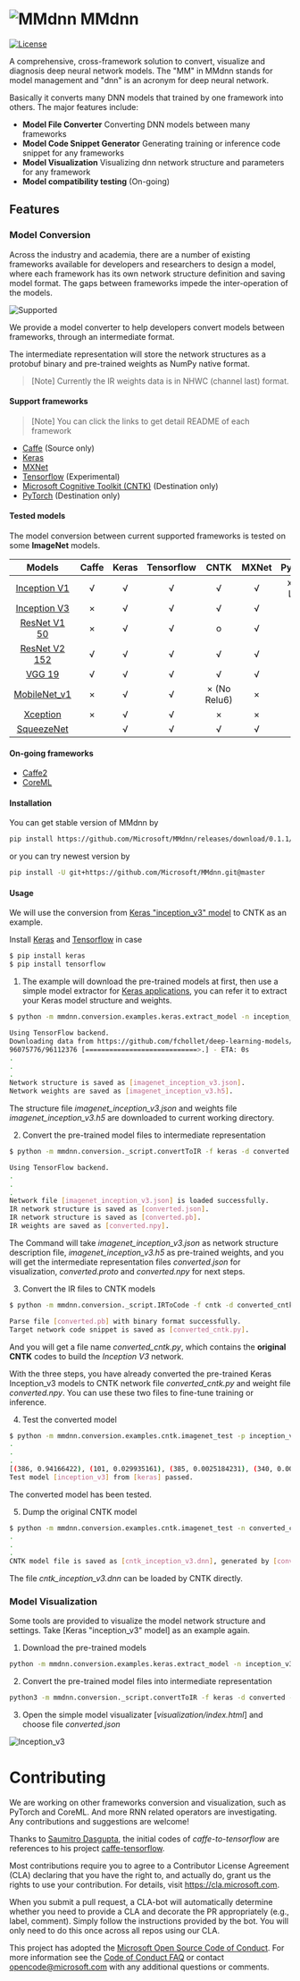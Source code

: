 # ![MMdnn](https://ndqzpq.dm2304.livefilestore.com/y4mF9ON1vKrSy0ew9dM3Fw6KAvLzQza2nL9JiMSIfgfKLbqJPvuxwOC2VIur_Ycz4TvVpkibMkvKXrX-N9QOkyh0AaUW4qhWDak8cyM0UoLLxc57apyhfDaxflLlZrGqiJgzn1ztsxiaZMzglaIMhoo8kjPuZ5-vY7yoWXqJuhC1BDHOwgNPwIgzpxV1H4k1oQzmewThpAJ_w_fUHzianZtMw?width=35&height=35&cropmode=none) MMdnn

[![License](https://img.shields.io/badge/license-MIT-blue.svg)](LICENSE)

A comprehensive, cross-framework solution to convert, visualize and diagnosis deep neural network models. The "MM" in MMdnn stands for model management and "dnn" is an acronym for deep neural network.

Basically it converts many DNN models that trained by one framework into others. The major features include:

- **Model File Converter** Converting DNN models between many frameworks
- **Model Code Snippet Generator** Generating training or inference code snippet for any frameworks
- **Model Visualization** Visualizing dnn network structure and parameters for any framework
- **Model compatibility testing** (On-going)

## Features

### Model Conversion

Across the industry and academia, there are a number of existing frameworks available for developers and researchers to design a model, where each framework has its own network structure definition and saving model format. The gaps between frameworks impede the inter-operation of the models.

![Supported](https://mxtw2g.dm2304.livefilestore.com/y4m4pZSqv6iifJyuIpPQ22Z1d4IzQqZYUYRqk418Y9_0s564LrHQH4fhRUnLBjBP_VbrIrgzaXqxIJxm6LymIywnqBNyrU41sDB33lq2pEMb8KC5djkAhVQ3EE7eVM3XPs_XLpNoqNbkUbtKbQxEdx-0O5XOuoOqea_BUK4XL6JWJcSWF2FEB-5U-tHjqLpl5OiztJ_8M8n57ZCjnhBb1wSHA?width=303&height=300&cropmode=none)

We provide a model converter to help developers convert models between frameworks, through an intermediate format.

The intermediate representation will store the network structures as a protobuf binary and pre-trained weights as NumPy native format.

> [Note] Currently the IR weights data is in NHWC (channel last) format.

#### Support frameworks

> [Note] You can click the links to get detail README of each framework

- [Caffe](https://github.com/Microsoft/MMdnn/blob/master/mmdnn/conversion/caffe/README.md) (Source only)
- [Keras](https://github.com/Microsoft/MMdnn/blob/master/mmdnn/conversion/keras/README.md)
- [MXNet](https://github.com/Microsoft/MMdnn/blob/master/mmdnn/conversion/mxnet/README.md)
- [Tensorflow](https://github.com/Microsoft/MMdnn/blob/master/mmdnn/conversion/tensorflow/README.md) (Experimental)
- [Microsoft Cognitive Toolkit (CNTK)](https://github.com/Microsoft/MMdnn/blob/master/mmdnn/conversion/cntk/README.md) (Destination only)
- [PyTorch](https://github.com/Microsoft/MMdnn/blob/master/mmdnn/conversion/pytorch/README.md) (Destination only)

#### Tested models

The model conversion between current supported frameworks is tested on some **ImageNet** models.

Models                                              | Caffe | Keras | Tensorflow | CNTK | MXNet | PyTorch |
:--------------------------------------------------:|:-----:|:-----:|:----------:|:----:|:-----:|:-------:|
[Inception V1](http://arxiv.org/abs/1409.4842v1)    |   √   |   √   |     √      |   √  |   √   | x (No LRN)
[Inception V3](http://arxiv.org/abs/1512.00567)     |   ×   |   √   |     √      |   √  |   √   |    √
[ResNet V1 50](https://arxiv.org/abs/1512.03385)    |   ×   |   √   |     √      |   o  |   √   |    √
[ResNet V2 152](https://arxiv.org/abs/1603.05027)   |   √   |   √   |     √      |   √  |   √   |    √
[VGG 19](http://arxiv.org/abs/1409.1556.pdf)        |   √   |   √   |     √      |   √  |   √   |    √
[MobileNet_v1](https://arxiv.org/pdf/1704.04861.pdf)|   ×   |   √   |     √      | × (No Relu6) | × | ×
[Xception](https://arxiv.org/pdf/1610.02357.pdf)    |   ×   |   √   |     √      |   ×  |   ×   |    ×
[SqueezeNet](https://arxiv.org/pdf/1602.07360)      |       |   √   |     √      |   √  |   √   |    ×

#### On-going frameworks

- [Caffe2](https://caffe2.ai/)
- [CoreML](https://developer.apple.com/documentation/coreml)

#### Installation

You can get stable version of MMdnn by
```bash
pip install https://github.com/Microsoft/MMdnn/releases/download/0.1.1/mmdnn-0.1.1-py2.py3-none-any.whl
```

or you can try newest version by
```bash
pip install -U git+https://github.com/Microsoft/MMdnn.git@master
```

#### Usage

We will use the conversion from [Keras "inception_v3" model](https://github.com/fchollet/deep-learning-models) to CNTK as an example.

Install [Keras](https://keras.io/#installation) and [Tensorflow](https://www.tensorflow.org/install/) in case

```bash
$ pip install keras
$ pip install tensorflow
```

1. The example will download the pre-trained models at first, then use a simple model extractor for [Keras applications](https://keras.io/applications/#applications), you can refer it to extract your Keras model structure and weights.

```bash
$ python -m mmdnn.conversion.examples.keras.extract_model -n inception_v3

Using TensorFlow backend.
Downloading data from https://github.com/fchollet/deep-learning-models/releases/download/v0.5/inception_v3_weights_tf_dim_ordering_tf_kernels.h5
96075776/96112376 [============================>.] - ETA: 0s
.
.
.
Network structure is saved as [imagenet_inception_v3.json].
Network weights are saved as [imagenet_inception_v3.h5].
```

The structure file *imagenet_inception_v3.json* and weights file *imagenet_inception_v3.h5* are downloaded to current working directory.

2. Convert the pre-trained model files to intermediate representation

```bash
$ python -m mmdnn.conversion._script.convertToIR -f keras -d converted -n imagenet_inception_v3.json -w imagenet_inception_v3.h5

Using TensorFlow backend.
.
.
.
Network file [imagenet_inception_v3.json] is loaded successfully.
IR network structure is saved as [converted.json].
IR network structure is saved as [converted.pb].
IR weights are saved as [converted.npy].
```

The Command will take *imagenet_inception_v3.json* as network structure description file, *imagenet_inception_v3.h5* as pre-trained weights, and you will get the intermediate representation files *converted.json* for visualization, *converted.proto* and *converted.npy* for next steps.


3. Convert the IR files to CNTK models

```bash
$ python -m mmdnn.conversion._script.IRToCode -f cntk -d converted_cntk.py -n converted.pb -w converted.npy

Parse file [converted.pb] with binary format successfully.
Target network code snippet is saved as [converted_cntk.py].
```

And you will get a file name *converted_cntk.py*, which contains the **original CNTK** codes to build the *Inception V3* network.

With the three steps, you have already converted the pre-trained Keras Inception_v3 models to CNTK network file *converted_cntk.py* and weight file *converted.npy*. You can use these two files to fine-tune training or inference.

4. Test the converted model

```bash
$ python -m mmdnn.conversion.examples.cntk.imagenet_test -p inception_v3 -s keras -n converted_cntk -w converted.npy
.
.
.
[(386, 0.94166422), (101, 0.029935161), (385, 0.0025184231), (340, 0.0001713269), (684, 0.00014733501)]
Test model [inception_v3] from [keras] passed.
```

The converted model has been tested.

5. Dump the original CNTK model

```bash
$ python -m mmdnn.conversion.examples.cntk.imagenet_test -n converted_cntk -w converted.npy --dump cntk_inception_v3.dnn
.
.
.
CNTK model file is saved as [cntk_inception_v3.dnn], generated by [converted_cntk.py] and [converted.npy].
```
The file *cntk_inception_v3.dnn* can be loaded by CNTK directly.

### Model Visualization

Some tools are provided to visualize the model network structure and settings. Take [Keras "inception_v3" model] as an example again.

1. Download the pre-trained models

```bash
python -m mmdnn.conversion.examples.keras.extract_model -n inception_v3
```

2. Convert the pre-trained model files into intermediate representation

```bash
python3 -m mmdnn.conversion._script.convertToIR -f keras -d converted -n imagenet_inception_v3.json -w imagenet_inception_v3.h5
```

3. Open the simple model visualizater [*visualization/index.html*] and choose file *converted.json*

![Inception_v3](https://opacdq.dm2304.livefilestore.com/y4mNlERtWTEHaNad3F2mbhwFTwHdSI2qXXG4fR-a46E4b0bjCUuXle49NeOuUO3Lntx9FsGq3tBK3krGtUmJsCcpijsNjggjptKlCYewvu-75k0m3UhsPZflWs7ouGrxOEJqq1RqovWM-xm9hOYGoW0FWK18RuBXyRBwGIbj4F-iy8ASLm4qDbS1UPP_VfiPOgKWMXOk6Bw6EhCpQZJvblpsw?width=1024&height=833&cropmode=none)

# Contributing

We are working on other frameworks conversion and visualization, such as PyTorch and CoreML. And more RNN related operators are investigating. Any contributions and suggestions are welcome!

Thanks to [Saumitro Dasgupta](https://github.com/ethereon), the initial codes of *caffe-to-tensorflow* are references to his project [caffe-tensorflow](https://github.com/ethereon/caffe-tensorflow).

Most contributions require you to agree to a
Contributor License Agreement (CLA) declaring that you have the right to, and actually do, grant us
the rights to use your contribution. For details, visit https://cla.microsoft.com.

When you submit a pull request, a CLA-bot will automatically determine whether you need to provide
a CLA and decorate the PR appropriately (e.g., label, comment). Simply follow the instructions
provided by the bot. You will only need to do this once across all repos using our CLA.

This project has adopted the [Microsoft Open Source Code of Conduct](https://opensource.microsoft.com/codeofconduct/).
For more information see the [Code of Conduct FAQ](https://opensource.microsoft.com/codeofconduct/faq/) or
contact [opencode@microsoft.com](mailto:opencode@microsoft.com) with any additional questions or comments.